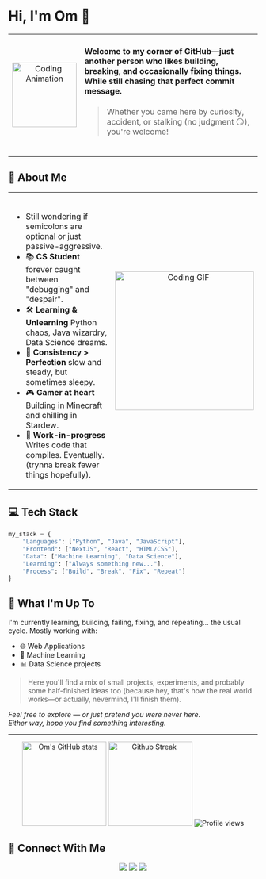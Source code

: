 # Hi, I'm Om 👋

<table>
  <tr>
    <td width="5%" align="center">
      <img src="https://user-images.githubusercontent.com/74038190/212284087-bbe7e430-757e-4901-90bf-4cd2ce3e1852.gif" width="130" alt="Coding Animation">
    </td>
    <td width="90%" valign="middle">
      <h4>Welcome to my corner of GitHub—just another person who likes building, breaking, and occasionally fixing things. While still chasing that perfect commit message.</h4>
      <blockquote>Whether you came here by curiosity, accident, or stalking (no judgment 😏), you're welcome!</blockquote>
      <br>
    </td>
    
  </tr>
</table>


## 🚀 About Me

<table>
  <tr>
    <td width="80%" valign="top">
      <ul>
        <br>
        <li>Still wondering if semicolons are optional or just passive-aggressive.</li>
        <li>📚 <b>CS Student</b> forever caught between "debugging" and "despair".</li>
        <li>🛠️ <b>Learning & Unlearning</b> Python chaos, Java wizardry, Data Science dreams.</li>
        <li>🎯 <b>Consistency > Perfection</b> slow and steady, but sometimes sleepy.</li>
        <li>🎮 <b>Gamer at heart</b> Building in Minecraft and chilling in Stardew.</li>
        <li>🌱 <b>Work-in-progress</b> Writes code that compiles. Eventually. (trynna break fewer things hopefully).</li>
      </ul>
    </td>
    <td width="30%" align="center">
      <img src="https://media1.giphy.com/media/v1.Y2lkPTc5MGI3NjExbnJ6aG1xOHV0eTl3dmhyNmNhNjdyZ2ZwaHRndHdxcGNrYzV0Z3kwbyZlcD12MV9pbnRlcm5hbF9naWZfYnlfaWQmY3Q9Zw/3NyvreZAtNLrNKTrKa/giphy.gif" width="280" alt="Coding GIF">
    </td>
  </tr>
</table>

## 💻 Tech Stack

```python
my_stack = {
    "Languages": ["Python", "Java", "JavaScript"],
    "Frontend": ["NextJS", "React", "HTML/CSS"],
    "Data": ["Machine Learning", "Data Science"],
    "Learning": ["Always something new..."],
    "Process": ["Build", "Break", "Fix", "Repeat"]
}
```

## 🌟 What I'm Up To

I'm currently learning, building, failing, fixing, and repeating... the usual cycle.
Mostly working with:
- 🌐 Web Applications
- 🤖 Machine Learning
- 📊 Data Science projects



>Here you'll find a mix of small projects, experiments, and probably some half-finished ideas too (because hey, that's how the real world works—or actually, nevermind, I'll finish them).

<div>
  <i>Feel free to explore — or just pretend you were never here.<br>
  Either way, hope you find something interesting.</i>
</div>

---

<!-- GitHub Stats -->
<div align="center">
  <img src="https://github-readme-stats.vercel.app/api?username=OmSingh2005&show_icons=true&theme=tokyonight" alt="Om's GitHub stats" height="170">
  <img src="https://github-readme-streak-stats.herokuapp.com/?user=OmSingh2005&theme=tokyonight" alt="Github Streak" height="170">
  <img src="https://komarev.com/ghpvc/?username=OmSingh2005&color=brightgreen" alt="Profile views">
</div>


<!-- Connect Section -->
## 🔗 Connect With Me

<div align="center">
  <a href="https://www.linkedin.com/in/om-singh-chauhan1569/"><img src="https://img.shields.io/badge/LinkedIn-0077B5?style=for-the-badge&logo=linkedin&logoColor=white"></a>
  <a href="mailto:sndiscipline@gmail.com"><img src="https://img.shields.io/badge/Email-D14836?style=for-the-badge&logo=gmail&logoColor=white"></a>
  <a href="https://instagram.com/oms_chauhan"><img src="https://img.shields.io/badge/Instagram-E4405F?style=for-the-badge&logo=instagram&logoColor=white"></a>
  
</div>


<!--
OmSingh2005/OmSingh2005 is a ✨ special ✨ repository because its `README.md` (this file) appears on your GitHub profile.
-->
